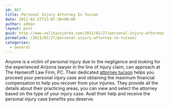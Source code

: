 ```yaml
---
id: 667
title: Personal Injury Attorney In Tucson
date: 2011-02-27T13:07:36+00:00
author: admin
layout: post
guid: http://www.velikazvjerka.com/2011/02/27/personal-injury-attorney-in-tucson/
permalink: /2011/02/27/personal-injury-attorney-in-tucson/
categories:
  - General
---
```

Anyone is a victim of personal injury due to the negligence and looking for the experienced Arizona lawyer in the line of injury claim, can approach at The Hameroff Law Firm, PC. Their dedicated [attorney tucson](http://www.hamerlaw.com/) helps you proceed your personal injury case and obtaining the maximum financial compensation to help you recover from your injuries. They provide all the details about their practicing areas, you can view and select the attorney based on the type of your injury case. Avail their help and receive the personal injury case benefits you deserve.